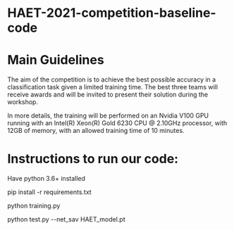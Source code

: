 # HAET-2021-competition-baseline-code

# Main Guidelines

The aim of the competition is to achieve the best possible accuracy in a classification task given a limited training time. The best three teams will receive awards and will be invited to present their solution during the workshop.

In more details, the training will be performed on an Nvidia V100 GPU running with an Intel(R) Xeon(R) Gold 6230 CPU @ 2.10GHz processor, with 12GB of memory, with an allowed training time of 10 minutes.

# Instructions to run our code:

Have python 3.6+ installed

pip install -r requirements.txt

python training.py

python test.py --net_sav HAET_model.pt


